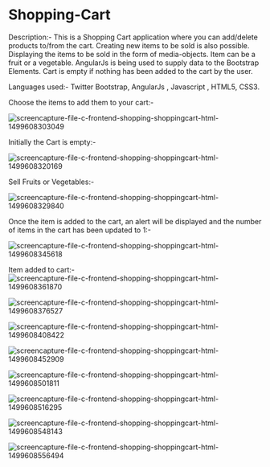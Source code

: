 # Shopping-Cart

Description:-
This is a Shopping Cart application where you can add/delete products to/from the cart.
Creating new items to be sold is also possible.
Displaying the items to be sold in the form of media-objects.
Item can be a fruit or a vegetable.
AngularJs is being used to supply data to the Bootstrap Elements.
Cart is empty if nothing has been added to the cart by the user.


Languages used:-
Twitter Bootstrap, AngularJs , Javascript , HTML5, CSS3.

Choose the items to add them to your cart:-

![screencapture-file-c-frontend-shopping-shoppingcart-html-1499608303049](https://user-images.githubusercontent.com/25843455/28072299-38cfe35e-6670-11e7-9a39-19d49f5d6a9f.png)

Initially the Cart is empty:-

![screencapture-file-c-frontend-shopping-shoppingcart-html-1499608320169](https://user-images.githubusercontent.com/25843455/28072300-38d0ba5e-6670-11e7-9204-243cd62101d3.png)

Sell Fruits or Vegetables:-

![screencapture-file-c-frontend-shopping-shoppingcart-html-1499608329840](https://user-images.githubusercontent.com/25843455/28072301-38d8af8e-6670-11e7-90ba-987e920d809b.png)

Once the item is added to the cart, an alert will be displayed and the number of items in the cart has been updated to 1:-

![screencapture-file-c-frontend-shopping-shoppingcart-html-1499608345618](https://user-images.githubusercontent.com/25843455/28072302-38e0497e-6670-11e7-8496-87db7eaf89a5.png)

Item added to cart:-
![screencapture-file-c-frontend-shopping-shoppingcart-html-1499608361870](https://user-images.githubusercontent.com/25843455/28072303-38eaa2a2-6670-11e7-9f7f-f42bdb97f5b5.png)


![screencapture-file-c-frontend-shopping-shoppingcart-html-1499608376527](https://user-images.githubusercontent.com/25843455/28072304-38eb5cc4-6670-11e7-9d49-0646b6f16dd0.png)

![screencapture-file-c-frontend-shopping-shoppingcart-html-1499608408422](https://user-images.githubusercontent.com/25843455/28072311-3929aa24-6670-11e7-9b67-9cb5775bcdfa.png)

![screencapture-file-c-frontend-shopping-shoppingcart-html-1499608452909](https://user-images.githubusercontent.com/25843455/28072305-390c3746-6670-11e7-867a-037ddf2261fa.png)

![screencapture-file-c-frontend-shopping-shoppingcart-html-1499608501811](https://user-images.githubusercontent.com/25843455/28072306-39136070-6670-11e7-99e1-4b05496fb0b8.png)

![screencapture-file-c-frontend-shopping-shoppingcart-html-1499608516295](https://user-images.githubusercontent.com/25843455/28072307-3916e1d2-6670-11e7-839f-c834bf662fb3.png)

![screencapture-file-c-frontend-shopping-shoppingcart-html-1499608548143](https://user-images.githubusercontent.com/25843455/28072309-391fa8a8-6670-11e7-984e-4fa01361d22b.png)

![screencapture-file-c-frontend-shopping-shoppingcart-html-1499608556494](https://user-images.githubusercontent.com/25843455/28072310-39256ef0-6670-11e7-9dce-08253e6b15ee.png)
